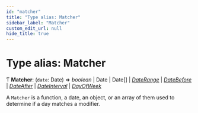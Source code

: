 ```yaml
---
id: "matcher"
title: "Type alias: Matcher"
sidebar_label: "Matcher"
custom_edit_url: null
hide_title: true
---
```


# Type alias: Matcher

Ƭ **Matcher**: (`date`: Date) => *boolean* \| Date \| Date[] \| [*DateRange*](daterange.md) \| [*DateBefore*](datebefore.md) \| [*DateAfter*](dateafter.md) \| [*DateInterval*](dateinterval.md) \| [*DayOfWeek*](dayofweek.md)

A `Matcher` is a function, a date, an object, or an array of them used to
determine if a day matches a modifier.
